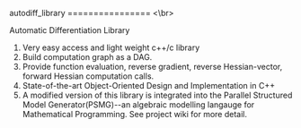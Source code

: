 autodiff_library
================ <\br>

Automatic Differentiation Library <br>
1. Very easy access and light weight c++/c library <br>
2. Build computation graph as a DAG. <br>
3. Provide function evaluation, reverse gradient, reverse Hessian-vector, forward Hessian computation calls.<br>
4. State-of-the-art Object-Oriented Design and Implementation in C++ <br>
5. A modified version of this library is integrated into the Parallel Structured Model Generator(PSMG)--an algebraic modelling langauge for Mathematical Programming.
See project wiki for more detail.
